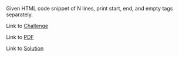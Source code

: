 Given HTML code snippet of N lines, print start, end, and empty tags separately.

Link to [Challenge](https://www.hackerrank.com/challenges/html-parser-part-1/problem)

Link to [PDF](./html-parser.pdf)

Link to [Solution](./parser.py)
